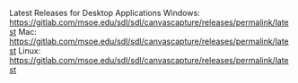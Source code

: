 Latest Releases for Desktop Applications
Windows: https://gitlab.com/msoe.edu/sdl/sdl/canvascapture/releases/permalink/latest
Mac: https://gitlab.com/msoe.edu/sdl/sdl/canvascapture/releases/permalink/latest
Linux: https://gitlab.com/msoe.edu/sdl/sdl/canvascapture/releases/permalink/latest